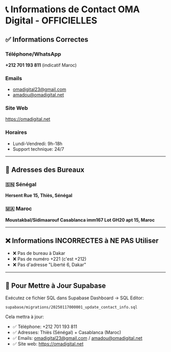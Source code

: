 # 📞 Informations de Contact OMA Digital - OFFICIELLES

## ✅ Informations Correctes

### Téléphone/WhatsApp
**+212 701 193 811** (indicatif Maroc)

### Emails
- omadigital23@gmail.com
- amadou@omadigital.net

### Site Web
https://omadigital.net

### Horaires
- Lundi-Vendredi: 9h-18h
- Support technique: 24/7

---

## 🏢 Adresses des Bureaux

### 🇸🇳 Sénégal
**Hersent Rue 15, Thiès, Sénégal**

### 🇲🇦 Maroc
**Moustakbal/Sidimaarouf Casablanca imm167 Lot GH20 apt 15, Maroc**

---

## ❌ Informations INCORRECTES à NE PAS Utiliser

- ❌ Pas de bureau à Dakar
- ❌ Pas de numéro +221 (c'est +212)
- ❌ Pas d'adresse "Liberté 6, Dakar"

---

## 🔄 Pour Mettre à Jour Supabase

Exécutez ce fichier SQL dans Supabase Dashboard → SQL Editor:
```
supabase/migrations/20250117000001_update_contact_info.sql
```

Cela mettra à jour:
- ✅ Téléphone: +212 701 193 811
- ✅ Adresses: Thiès (Sénégal) + Casablanca (Maroc)
- ✅ Emails: omadigital23@gmail.com / amadou@omadigital.net
- ✅ Site web: https://omadigital.net
